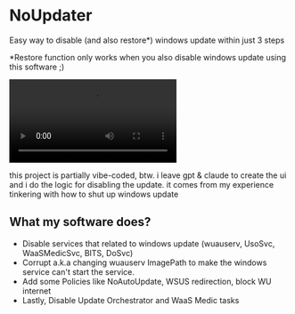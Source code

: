 # NoUpdater
Easy way to disable (and also restore*) windows update within just 3 steps

*Restore function only works when you also disable windows update using this software ;)

![Demo Video](assets/demo.mp4)

this project is partially vibe-coded, btw. i leave gpt & claude to create the ui and i do the logic for disabling the update. it comes from my experience tinkering with how to shut up windows update

## What my software does?
- Disable services that related to windows update (wuauserv, UsoSvc, WaaSMedicSvc, BITS, DoSvc)
- Corrupt a.k.a changing wuauserv ImagePath to make the windows service can't start the service.
- Add some Policies like NoAutoUpdate, WSUS redirection, block WU internet
- Lastly, Disable Update Orchestrator and WaaS Medic tasks